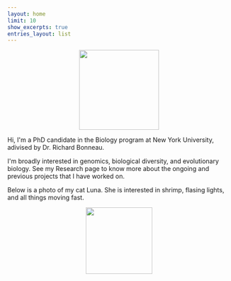 ```yaml
---
layout: home
limit: 10
show_excerpts: true
entries_layout: list
---
```


<div style="text-align: center;">
    <img src="{{ site.url }}/assets/images/me.jpg" width="180px" style="display: block; margin: 0 auto;">
    <span style="font-weight: bold;"></span>
</div>

Hi, I'm a PhD candidate in the Biology program at New York University, adivised by Dr. Richard Bonneau.

I'm broadly interested in genomics, biological diversity, and evolutionary biology. See my Research page to know more about the ongoing and previous projects that I have worked on.

Below is a photo of my cat Luna. She is interested in shrimp, flasing lights, and all things moving fast.

<div style="text-align: center;">
    <img src="{{ site.url }}/assets/images/luna.png" width="150px" style="display: block; margin: 0 auto;">
    <span style="font-weight: bold;"></span>
</div>